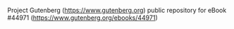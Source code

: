 Project Gutenberg (https://www.gutenberg.org) public repository for eBook #44971 (https://www.gutenberg.org/ebooks/44971)
